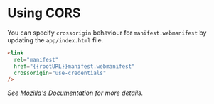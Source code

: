 # Using CORS

You can specify `crossorigin` behaviour for `manifest.webmanifest` by updating the `app/index.html` file.

```html
<link
  rel="manifest"
  href="{{rootURL}}manifest.webmanifest"
  crossorigin="use-credentials"
/>
```

_See [Mozilla's Documentation](https://developer.mozilla.org/en-US/docs/Web/HTML/CORS_settings_attributes) for more details._
